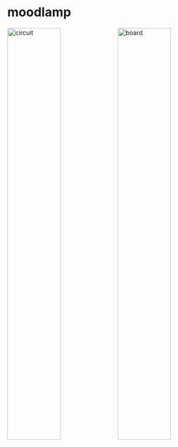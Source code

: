 moodlamp
========

<img src="https://lh5.googleusercontent.com/-WTKiF816O-s/Tu5vLMPIHCI/AAAAAAAAHtI/QfuOK_pzJ5c/w1252-h939-no/IMG_20111218_211839.jpg" alt="circuit" width="49%">
<img src="https://lh6.googleusercontent.com/-sDtDNrYKwEY/VKVV0Rij9nI/AAAAAAAAJjw/J5WocFvcUgE/w820-h939-no/moodlamp.png" alt="board" width="49%">

